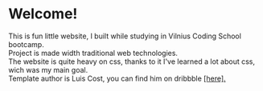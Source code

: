# Welcome!

This is fun little website, I built while studying in Vilnius Coding School bootcamp.  
Project is made width traditional web technologies.  
The website is quite heavy on css, thanks to it I've learned a lot about css, wich was my main goal.  
Template author is Luis Cost, you can find him on dribbble [[here].](https://dribbble.com/shots/3364448-Surfers-Co-FREE-PSD-Template)